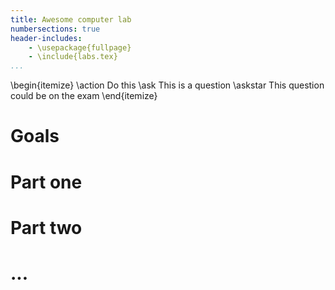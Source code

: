 ```yaml
---
title: Awesome computer lab
numbersections: true
header-includes:
    - \usepackage{fullpage}
    - \include{labs.tex}
...
```


\begin{itemize}
\action Do this
\ask This is a question
\askstar This question could be on the exam
\end{itemize}

# Goals

# Part one

# Part two

# ...
